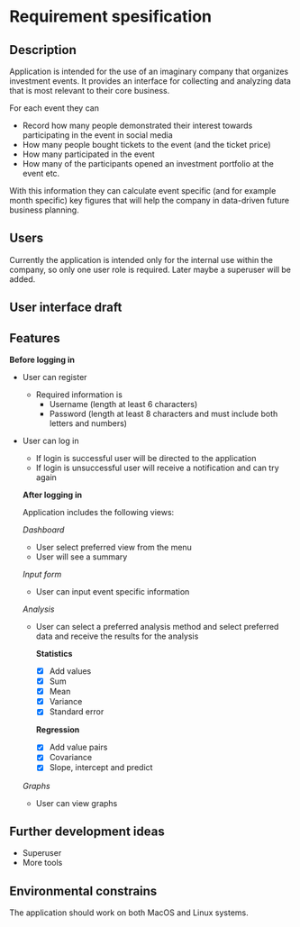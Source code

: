 # Requirement spesification

## Description

Application is intended for the use of an imaginary company that organizes investment events.
It provides an interface for collecting and analyzing data that is most relevant to their core business.

For each event they can
- Record how many people demonstrated their interest towards participating in the event in social media
- How many people bought tickets to the event (and the ticket price)
- How many participated in the event
- How many of the participants opened an investment portfolio at the event
etc.

With this information they can calculate event specific (and for example month specific) key figures that will help the company in data-driven future business planning.

## Users

Currently the application is intended only for the internal use within the company, so only one user role is required. Later maybe a superuser will be added.

## User interface draft

## Features

__Before logging in__

- User can register
  - Required information is
    - Username (length at least 6 characters)
    - Password (length at least 8 characters and must include both letters and numbers)
- User can log in
  - If login is successful user will be directed to the application
  - If login is unsuccessful user will receive a notification and can try again

  __After logging in__

  Application includes the following views:

  _Dashboard_

  - User select preferred view from the menu
  - User will see a summary

  _Input form_

  - User can input event specific information

  _Analysis_

  - User can select a preferred analysis method and select preferred data and receive the results for the analysis

    __Statistics__
      - [x] Add values      
      - [x] Sum
      - [x] Mean
      - [x] Variance
      - [x] Standard error  

    __Regression__      
      - [x] Add value pairs
      - [x] Covariance
      - [x] Slope, intercept and predict

  _Graphs_
  - User can view graphs

## Further development ideas
- Superuser
- More tools

## Environmental constrains

The application should work on both MacOS and Linux systems.
